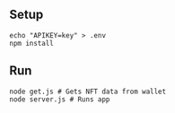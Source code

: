 ## Setup

```
echo "APIKEY=key" > .env
npm install
```

## Run

```
node get.js # Gets NFT data from wallet
node server.js # Runs app
```
